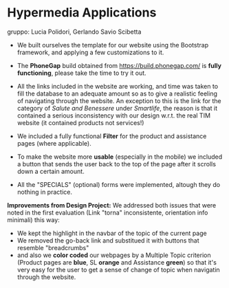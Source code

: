 # Hypermedia Applications
gruppo: Lucia Polidori, Gerlando Savio Scibetta

* We built ourselves the template for our website using the Bootstrap framework, and applying a few customizations to it.

* The **PhoneGap** build obtained from https://build.phonegap.com/ is **fully functioning**, please take the time to try it out.

* All the links included in the website are working, and time was taken to fill the database to an adequate amount so as to give a realistic feeling of navigating through the website. 
An exception to this is the link for the category of *Salute and Benessere* under *Smartlife*, the reason is that it contained a serious inconsistency with our 
design w.r.t. the real TIM website (it contained products not services!)

* We included a fully functional **Filter** for the product and assistance pages (where applicable).

* To make the website more **usable** (especially in the mobile) we included a button that sends the user back to the top of the page after it scrolls down a certain amount. 

* All the "SPECIALS" (optional) forms were implemented, altough they do nothing in practice.

**Improvements from Design Project:**
We addressed both issues that were noted in the first evaluation (Link "torna" inconsistente, orientation info minimali) this way: 
  * We kept the highlight in the navbar of the topic of the current page
  * We removed the go-back link and substitued it with buttons that resemble "breadcrumbs"
  * and also we **color coded** our webpages by a Multiple Topic criterion (Product pages are **blue**, SL **orange** and Assistance **green**) so that it's very easy for the user to get a sense of change of topic when navigatin through the website.
